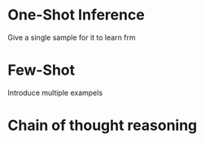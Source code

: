 
# One-Shot Inference
Give a single sample for it to learn frm

# Few-Shot 
Introduce multiple exampels

# Chain of thought reasoning
